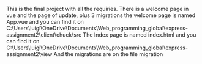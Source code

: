 This is the final project with all the requiries.
There is a welcome page in vue and the page of update, plus 3 migrations
the welcome page is named App.vue and you can find it on C:\Users\luigi\OneDrive\Documents\Web_programming_global\express-assignment2\client\chuck\src
The Index page is named index.html and you can find it on C:\Users\luigi\OneDrive\Documents\Web_programming_global\express-assignment2\view
And the migrations are on the file migration
